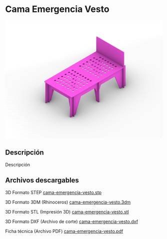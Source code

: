 # Cama Emergencia Vesto

![Cama Emergencia Vesto](/cama-emergencia-vesto/images/cama-emergencia-vesto-1.jpg)

## Descripción

Descripción

## Archivos descargables

3D Formato STEP 
[cama-emergencia-vesto.stp](https://github.com/josemagr95/covid-innovarauco/raw/master/cama-emergencia-vesto/cad/step/cama-emergencia-vesto.stp)

3D Formato 3DM (Rhinoceros) 
[cama-emergencia-vesto.3dm](https://github.com/josemagr95/covid-innovarauco/raw/master/cama-emergencia-vesto/cad/3dm/cama-emergencia-vesto.3dm)

3D Formato STL (Impresión 3D) 
[cama-emergencia-vesto.stl](https://github.com/josemagr95/covid-innovarauco/raw/master/cama-emergencia-vesto/cad/stl/cama-emergencia-vesto.stl)

3D Formato DXF (Archivo de corte) 
[cama-emergencia-vesto.dxf](https://github.com/josemagr95/covid-innovarauco/raw/master/cama-emergencia-vesto/cad/dxf/cama-emergencia-vesto.dxf)

Ficha técnica (Archivo PDF) 
[cama-emergencia-vesto.pdf](https://github.com/josemagr95/covid-innovarauco/raw/master/cama-emergencia-vesto/docs/cama-emergencia-vesto.pdf)  